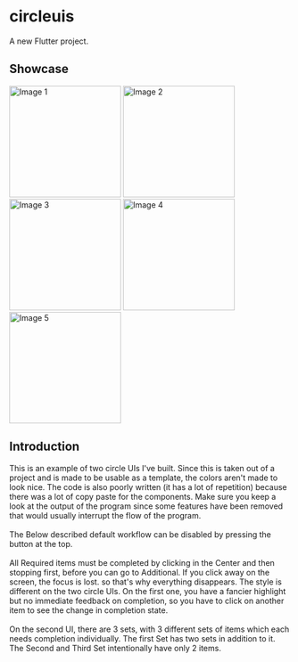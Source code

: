 # circleuis

A new Flutter project.

## Showcase

<image src = './assets/screenshot 1.png' width = "200px" alt = "Image 1"></image>
<image src = './assets/screenshot 2.png' width = "200px" alt = "Image 2"></image>
<image src = './assets/screenshot 3.png' width = "200px" alt = "Image 3"></image>
<image src = './assets/screenshot 4.png' width = "200px" alt = "Image 4"></image>
<image src = './assets/screenshot 5.png' width = "200px" alt = "Image 5"></image>

## Introduction

This is an example of two circle UIs I've built. 
Since this is taken out of a project and is made to be usable as a template, 
the colors aren't made to look nice. The code is also poorly written (it has a lot of
repetition) because there was a lot of copy paste for the components.
Make sure you keep a look at the output of the program since some features 
have been removed that would usually interrupt the flow of the program. <br><br> 
The Below described default workflow can be disabled
by pressing the button at the top. <br><br> All Required items must be completed by clicking in 
the Center and then stopping first, before you can go to Additional. If you click 
away on the screen, the focus is lost. so that's why everything disappears. The 
style is different on the two circle UIs. On the first one, you have a fancier 
highlight but no immediate feedback on completion, so you have to click on another 
item to see the change in completion state. <br><br>On the second UI, there are 3 sets, 
with 3 different sets of items which each needs completion individually. The first 
Set has two sets in addition to it. The Second and Third Set intentionally have only 
2 items.